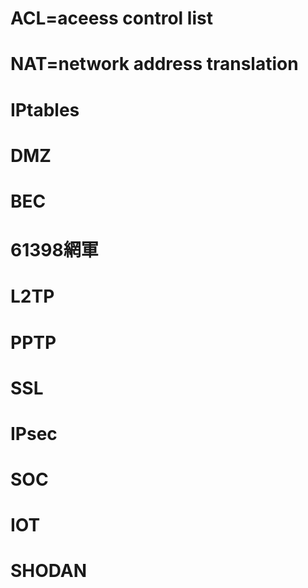 # ACL=aceess control list
# NAT=network address translation
# IPtables
# DMZ
# BEC
# 61398網軍
# L2TP
# PPTP
# SSL
# IPsec
# SOC
# IOT
# SHODAN
